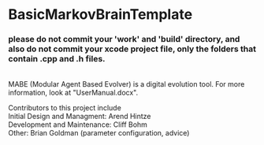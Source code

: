 # BasicMarkovBrainTemplate

### please do not commit your 'work' and 'build' directory, and also do not commit your xcode project file, only the folders that contain .cpp and .h files.<br>
<br>
MABE (Modular Agent Based Evolver) is a digital evolution tool. For more information, look at "UserManual.docx".<br>


Contributors to this project include<br>
Initial Design and Managment: Arend Hintze<br>
Development and Maintenance: Cliff Bohm<br>
Other: Brian Goldman (parameter configuration, advice)<br>

